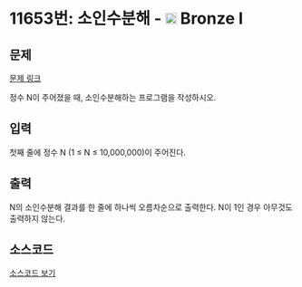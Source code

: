 # 11653번: 소인수분해 - <img src="https://static.solved.ac/tier_small/5.svg" style="height:20px" /> Bronze I

<!-- performance -->

<!-- 문제 제출 후 깃허브에 푸시를 했을 때 제출한 코드의 성능이 입력될 공간입니다.-->

<!-- end -->

## 문제

[문제 링크](https://boj.kr/11653)


<p>정수 N이 주어졌을 때, 소인수분해하는 프로그램을 작성하시오.</p>



## 입력


<p>첫째 줄에 정수 N (1&nbsp;≤ N ≤ 10,000,000)이 주어진다.</p>



## 출력


<p>N의 소인수분해 결과를 한 줄에 하나씩 오름차순으로 출력한다. N이 1인 경우 아무것도 출력하지 않는다.</p>



## 소스코드

[소스코드 보기](소인수분해.py)